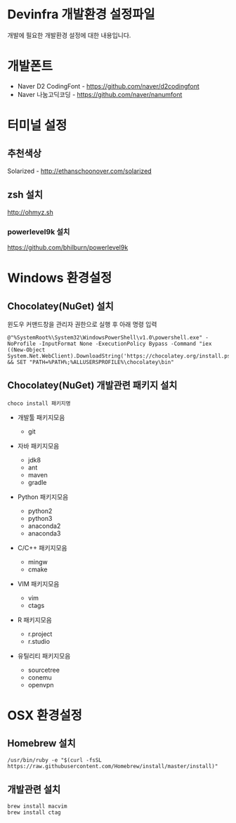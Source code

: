 Devinfra 개발환경 설정파일
======================

개발에 필요한 개발환경 설정에 대한 내용입니다.

# 개발폰트

* Naver D2 CodingFont - <https://github.com/naver/d2codingfont>
* Naver 나눔고딕코딩 - <https://github.com/naver/nanumfont>

# 터미널 설정

## 추천색상
Solarized - <http://ethanschoonover.com/solarized>

## zsh 설치
<http://ohmyz.sh>

### powerlevel9k 설치
<https://github.com/bhilburn/powerlevel9k>

# Windows 환경설정

## Chocolatey(NuGet) 설치
윈도우 커맨드창을 관리자 권한으로 실행 후 아래 명령 입력
```
@"%SystemRoot%\System32\WindowsPowerShell\v1.0\powershell.exe" -NoProfile -InputFormat None -ExecutionPolicy Bypass -Command "iex ((New-Object System.Net.WebClient).DownloadString('https://chocolatey.org/install.ps1'))" && SET "PATH=%PATH%;%ALLUSERSPROFILE%\chocolatey\bin"
```

## Chocolatey(NuGet) 개발관련 패키지 설치
```
choco install 패키지명
```

* 개발툴 패키지모음
    - git

* 자바 패키지모음
    - jdk8
    - ant
    - maven    
    - gradle

* Python 패키지모음
    - python2
    - python3
    - anaconda2
    - anaconda3

* C/C++ 패키지모음
    - mingw
    - cmake
    
* VIM 패키지모음
    - vim
    - ctags

* R 패키지모음
    - r.project
    - r.studio

* 유틸리티 패키지모음
    - sourcetree
    - conemu
    - openvpn

# OSX 환경설정

## Homebrew 설치
```
/usr/bin/ruby -e "$(curl -fsSL https://raw.githubusercontent.com/Homebrew/install/master/install)"
```

## 개발관련 설치
```
brew install macvim
brew install ctag
```
